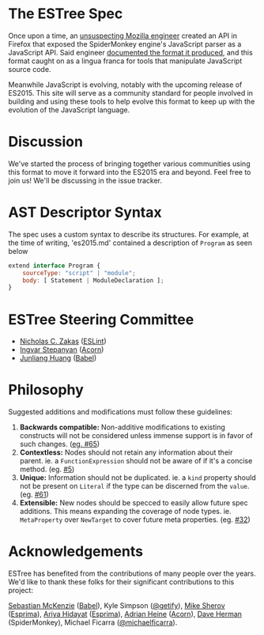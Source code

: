 # The ESTree Spec

Once upon a time, an [unsuspecting Mozilla engineer](http://calculist.org) created an API in Firefox that exposed the SpiderMonkey engine's JavaScript parser as a JavaScript API. Said engineer [documented the format it produced](https://developer.mozilla.org/en-US/docs/Mozilla/Projects/SpiderMonkey/Parser_API), and this format caught on as a lingua franca for tools that manipulate JavaScript source code.

Meanwhile JavaScript is evolving, notably with the upcoming release of ES2015. This site will serve as a community standard for people involved in building and using these tools to help evolve this format to keep up with the evolution of the JavaScript language.

# Discussion

We've started the process of bringing together various communities using this format to move it forward into the ES2015 era and beyond. Feel free to join us! We'll be discussing in the issue tracker.

# AST Descriptor Syntax

The spec uses a custom syntax to describe its structures.  For example, at the
time of writing, 'es2015.md' contained a description of `Program` as seen below

```js
extend interface Program {
    sourceType: "script" | "module";
    body: [ Statement | ModuleDeclaration ];
}
```

# ESTree Steering Committee

* [Nicholas C. Zakas](https://github.com/nzakas) ([ESLint](https://github.com/eslint))
* [Ingvar Stepanyan](https://github.com/rreverser) ([Acorn](https://github.com/acornjs/acorn))
* [Junliang Huang](https://github.com/JLHwung) ([Babel](https://github.com/babel))

# Philosophy

Suggested additions and modifications must follow these guidelines:

1. **Backwards compatible:** Non-additive modifications to existing constructs will not be considered unless immense support is in favor of such changes. ([eg. #65](https://github.com/estree/estree/issues/65))
2. **Contextless:** Nodes should not retain any information about their parent. ie. a `FunctionExpression` should not be aware of if it's a concise method. (eg. [#5](https://github.com/estree/estree/issues/5))
3. **Unique:** Information should not be duplicated. ie. a `kind` property should not be present on `Literal` if the type can be discerned from the `value`. (eg. [#61](https://github.com/estree/estree/issues/61))
4. **Extensible:** New nodes should be specced to easily allow future spec additions. This means expanding the coverage of node types. ie. `MetaProperty` over `NewTarget` to cover future meta properties. (eg. [#32](https://github.com/estree/estree/pull/32))


# Acknowledgements

ESTree has benefited from the contributions of many people over the years. We'd like to thank these folks for their significant contributions to this project:

[Sebastian McKenzie](https://github.com/sebmck) ([Babel](https://github.com/babel/babel)), Kyle Simpson ([@getify](https://github.com/getify)), [Mike Sherov](https://github.com/mikesherov) ([Esprima](https://github.com/jquery/esprima)), [Ariya Hidayat](https://github.com/ariya) ([Esprima](https://github.com/jquery/esprima)), [Adrian Heine](https://github.com/adrianheine) ([Acorn](https://github.com/acornjs/acorn)), [Dave Herman](https://github.com/dherman) (SpiderMonkey), Michael Ficarra ([@michaelficarra](https://github.com/michaelficarra)).
